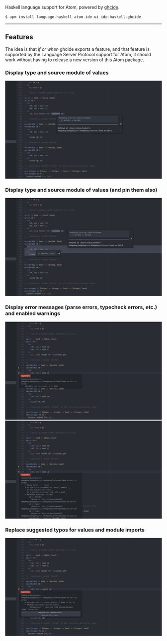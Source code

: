 Haskell language support for Atom, powered by [ghcide](https://github.com/digital-asset/ghcide).

```bash
$ apm install language-haskell atom-ide-ui ide-haskell-ghcide
```

---

## Features

The idea is that *if or when* ghcide exports a feature, and that feature is supported by the Language Server Protocol support for Atom, it should work without having to release a new version of this Atom package.

### Display type and source module of values
![](https://github.com/moodmosaic/ide-haskell-ghcide-media/raw/master/57d79670-20ef-11ea-978f-2e728ce88125.png)

### Display type and source module of values (and pin them also)
![](https://github.com/moodmosaic/ide-haskell-ghcide-media/raw/master/57d79671-20ef-11ea-978f-2e728ce88125.png)

### Display error messages (parse errors, typecheck errors, etc.) and enabled warnings
![](https://github.com/moodmosaic/ide-haskell-ghcide-media/raw/master/57d79672-20ef-11ea-978f-2e728ce88125.png)
![](https://github.com/moodmosaic/ide-haskell-ghcide-media/raw/master/57d79673-20ef-11ea-978f-2e728ce88125.png)

### Replace suggested typos for values and module imports
![](https://github.com/moodmosaic/ide-haskell-ghcide-media/raw/master/57d79674-20ef-11ea-978f-2e728ce88125.png)
